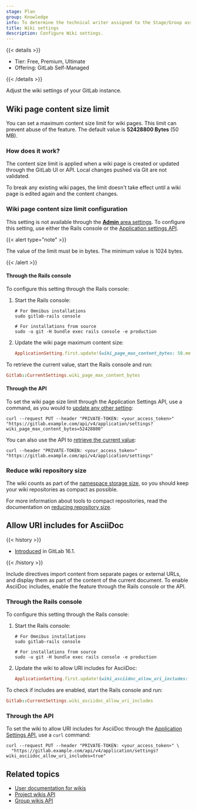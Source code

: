 ```yaml
---
stage: Plan
group: Knowledge
info: To determine the technical writer assigned to the Stage/Group associated with this page, see https://handbook.gitlab.com/handbook/product/ux/technical-writing/#assignments
title: Wiki settings
description: Configure Wiki settings.
---
```


{{< details >}}

- Tier: Free, Premium, Ultimate
- Offering: GitLab Self-Managed

{{< /details >}}

Adjust the wiki settings of your GitLab instance.

## Wiki page content size limit

You can set a maximum content size limit for wiki pages. This limit can prevent
abuse of the feature. The default value is **52428800 Bytes** (50 MB).

### How does it work?

The content size limit is applied when a wiki page is created or updated
through the GitLab UI or API. Local changes pushed via Git are not validated.

To break any existing wiki pages, the limit doesn't take effect until a wiki page
is edited again and the content changes.

### Wiki page content size limit configuration

This setting is not available through the [**Admin** area settings](../settings/_index.md).
To configure this setting, use either the Rails console
or the [Application settings API](../../api/settings.md).

{{< alert type="note" >}}

The value of the limit must be in bytes. The minimum value is 1024 bytes.

{{< /alert >}}

#### Through the Rails console

To configure this setting through the Rails console:

1. Start the Rails console:

   ```shell
   # For Omnibus installations
   sudo gitlab-rails console

   # For installations from source
   sudo -u git -H bundle exec rails console -e production
   ```

1. Update the wiki page maximum content size:

   ```ruby
   ApplicationSetting.first.update!(wiki_page_max_content_bytes: 50.megabytes)
   ```

To retrieve the current value, start the Rails console and run:

  ```ruby
  Gitlab::CurrentSettings.wiki_page_max_content_bytes
  ```

#### Through the API

To set the wiki page size limit through the Application Settings API, use a command,
as you would to [update any other setting](../../api/settings.md#update-application-settings):

```shell
curl --request PUT --header "PRIVATE-TOKEN: <your_access_token>" "https://gitlab.example.com/api/v4/application/settings?wiki_page_max_content_bytes=52428800"
```

You can also use the API to [retrieve the current value](../../api/settings.md#get-details-on-current-application-settings):

```shell
curl --header "PRIVATE-TOKEN: <your_access_token>" "https://gitlab.example.com/api/v4/application/settings"
```

### Reduce wiki repository size

The wiki counts as part of the [namespace storage size](../settings/account_and_limit_settings.md),
so you should keep your wiki repositories as compact as possible.

For more information about tools to compact repositories,
read the documentation on [reducing repository size](../../user/project/repository/repository_size.md#methods-to-reduce-repository-size).

## Allow URI includes for AsciiDoc

{{< history >}}

- [Introduced](https://gitlab.com/gitlab-org/gitlab/-/issues/348687) in GitLab 16.1.

{{< /history >}}

Include directives import content from separate pages or external URLs,
and display them as part of the content of the current document. To enable
AsciiDoc includes, enable the feature through the Rails console or the API.

### Through the Rails console

To configure this setting through the Rails console:

1. Start the Rails console:

   ```shell
   # For Omnibus installations
   sudo gitlab-rails console

   # For installations from source
   sudo -u git -H bundle exec rails console -e production
   ```

1. Update the wiki to allow URI includes for AsciiDoc:

   ```ruby
   ApplicationSetting.first.update!(wiki_asciidoc_allow_uri_includes: true)
   ```

To check if includes are enabled, start the Rails console and run:

  ```ruby
  Gitlab::CurrentSettings.wiki_asciidoc_allow_uri_includes
  ```

### Through the API

To set the wiki to allow URI includes for AsciiDoc through the
[Application Settings API](../../api/settings.md#update-application-settings),
use a `curl` command:

```shell
curl --request PUT --header "PRIVATE-TOKEN: <your_access_token>" \
  "https://gitlab.example.com/api/v4/application/settings?wiki_asciidoc_allow_uri_includes=true"
```

## Related topics

- [User documentation for wikis](../../user/project/wiki/_index.md)
- [Project wikis API](../../api/wikis.md)
- [Group wikis API](../../api/group_wikis.md)
